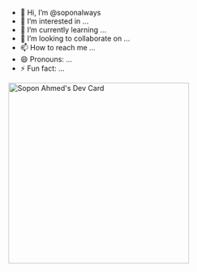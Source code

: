 - 👋 Hi, I’m @soponalways
- 👀 I’m interested in ...
- 🌱 I’m currently learning ...
- 💞️ I’m looking to collaborate on ...
- 📫 How to reach me ...
- 😄 Pronouns: ...
- ⚡ Fun fact: ...


<a href="https://app.daily.dev/soponahmed"><img src="https://api.daily.dev/devcards/v2/aQwcvbyx5OiBfkZglQF0A.png?type=default&r=fvh" width="356" alt="Sopon Ahmed's Dev Card"/></a>
